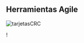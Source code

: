 
## Herramientas Agile


![tarjetasCRC](https://docs.google.com/spreadsheets/d/1_AioA3-ElzZdkDQ2yCkAYtOGr-BBEytPCCHAHyRvEHE/edit?usp=sharing)
 



















!




